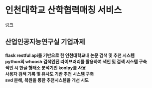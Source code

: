# 인천대학교 산학협력매칭 서비스

 [링크](http://rndhub.moberan.com/)

 <h2>
 산업인공지능연구실 기업과제
 </h2>

 <h4>
 flask restful api를 기반으로 한 인천대학교내 논문 검색 및 추천 시스템<br>
 python의 whoosh 검색엔진 라이브러리를 활용하여 색인 및 검색 시스템 구축<br>
 색인 시 한글 형태소 분석기인 konlpy를 사용<br>
 사용자 검색 기록 및 유사도 기반 추천 시스템 구축<br>
 svd 분해, 복원을 통한 추천시스템을 개선 시도
 </h4>
